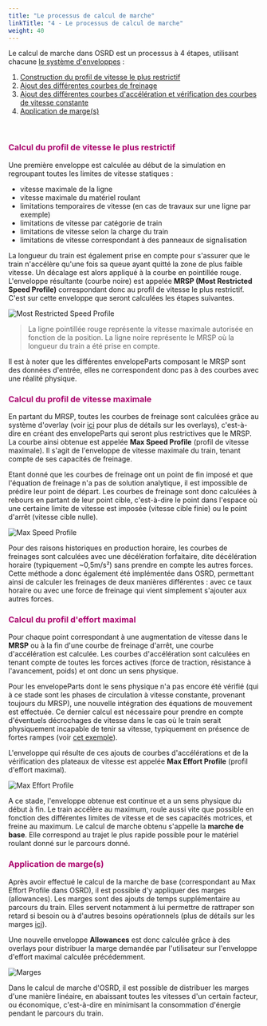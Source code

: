 ```yaml
---
title: "Le processus de calcul de marche"
linkTitle: "4 - Le processus de calcul de marche"
weight: 40
---
```


Le calcul de marche dans OSRD est un processus à 4 étapes, utilisant chacune [le système d'enveloppes](../envelopes_system) :

1. [Construction du profil de vitesse le plus restrictif](#calcul-du-profil-de-vitesse-le-plus-restrictif)
2. [Ajout des différentes courbes de freinage](#calcul-du-profil-de-vitesse-maximale)
3. [Ajout des différentes courbes d'accélération et vérification des courbes de vitesse constante](#calcul-du-profil-deffort-maximal)
4. [Application de marge(s)](#application-de-marges)

<p>&nbsp;</p>

<font color=#aa026d>

### Calcul du profil de vitesse le plus restrictif

</font>

Une première enveloppe est calculée au début de la simulation en regroupant toutes les limites de vitesse statiques :

- vitesse maximale de la ligne
- vitesse maximale du matériel roulant
- limitations temporaires de vitesse (en cas de travaux sur une ligne par exemple)
- limitations de vitesse par catégorie de train
- limitations de vitesse selon la charge du train
- limitations de vitesse correspondant à des panneaux de signalisation

La longueur du train est également prise en compte pour s'assurer que le train n'accélère qu'une fois sa queue ayant quitté la zone de plus faible vitesse. Un décalage est alors appliqué à la courbe en pointillée rouge. L'enveloppe résultante (courbe noire) est appelée **MRSP (Most Restricted Speed Profile)** correspondant donc au profil de vitesse le plus restrictif. C'est sur cette enveloppe que seront calculées les étapes suivantes.

![Most Restricted Speed Profile](../mrsp.png)

> La ligne pointillée rouge représente la vitesse maximale autorisée en fonction de la position.
> La ligne noire représente le MRSP où la longueur du train a été prise en compte.

Il est à noter que les différentes envelopeParts composant le MRSP sont des données d'entrée, elles ne correspondent donc pas à des courbes avec une réalité physique.

<font color=#aa026d>

### Calcul du profil de vitesse maximale

</font>

En partant du MRSP, toutes les courbes de freinage sont calculées grâce au système d'overlay (voir [ici](../envelopes_system/#une-interface-spécifique-dans-le-service-osrd-core) pour plus de détails sur les overlays), c'est-à-dire en créant des envelopeParts qui seront plus restrictives que le MRSP. La courbe ainsi obtenue est appelée **Max Speed Profile** (profil de vitesse maximale). Il s'agit de l'enveloppe de vitesse maximale du train, tenant compte de ses capacités de freinage.

Etant donné que les courbes de freinage ont un point de fin imposé et que l'équation de freinage n'a pas de solution analytique, il est impossible de prédire leur point de départ. Les courbes de freinage sont donc calculées à rebours en partant de leur point cible, c'est-à-dire le point dans l'espace où une certaine limite de vitesse est imposée (vitesse cible finie) ou le point d'arrêt (vitesse cible nulle).

![Max Speed Profile](../msp.png)

Pour des raisons historiques en production horaire, les courbes de freinages sont calculées avec une décélération forfaitaire, dite décélération horaire (typiquement ~0,5m/s²) sans prendre en compte les autres forces. Cette méthode a donc également été implémentée dans OSRD, permettant ainsi de calculer les freinages de deux manières différentes : avec ce taux horaire ou avec une force de freinage qui vient simplement s'ajouter aux autres forces.

<font color=#aa026d>

### Calcul du profil d'effort maximal

</font>

Pour chaque point correspondant à une augmentation de vitesse dans le **MRSP** ou à la fin d'une courbe de freinage d'arrêt, une courbe d'accélération est calculée. Les courbes d'accélération sont calculées en tenant compte de toutes les forces actives (force de traction, résistance à l'avancement, poids) et ont donc un sens physique.

Pour les envelopeParts dont le sens physique n'a pas encore été vérifié (qui à ce stade sont les phases de circulation à vitesse constante, provenant toujours du MRSP), une nouvelle intégration des équations de mouvement est effectuée. Ce dernier calcul est nécessaire pour prendre en compte d'éventuels décrochages de vitesse dans le cas où le train serait physiquement incapable de tenir sa vitesse, typiquement en présence de fortes rampes (voir [cet exemple](../envelopes_system/#enveloppes-données-vs-enveloppes-calculées)).

L'enveloppe qui résulte de ces ajouts de courbes d'accélérations et de la vérification des plateaux de vitesse est appelée **Max Effort Profile** (profil d'effort maximal).

![Max Effort Profile](../mep.png)

A ce stade, l'enveloppe obtenue est continue et a un sens physique du début à fin. Le train accélère au maximum, roule aussi vite que possible en fonction des différentes limites de vitesse et de ses capacités motrices, et freine au maximum. Le calcul de marche obtenu s'appelle la **marche de base**. Elle correspond au trajet le plus rapide possible pour le matériel roulant donné sur le parcours donné.

<font color=#aa026d>

### Application de marge(s)

</font>

Après avoir effectué le calcul de la marche de base (correspondant au Max Effort Profile dans OSRD), il est possible d'y appliquer des marges (allowances). Les marges sont des ajouts de temps supplémentaire au parcours du train. Elles servent notamment à lui permettre de rattraper son retard si besoin ou à d'autres besoins opérationnels (plus de détails sur les marges [ici](../allowances)).

Une nouvelle enveloppe **Allowances** est donc calculée grâce à des overlays pour distribuer la marge demandée par l'utilisateur sur l'enveloppe d'effort maximal calculée précédemment.

![Marges](../allowances.png)

Dans le calcul de marche d'OSRD, il est possible de distribuer les marges d'une manière linéaire, en abaissant toutes les vitesses d'un certain facteur, ou économique, c'est-à-dire en minimisant la consommation d'énergie pendant le parcours du train.

